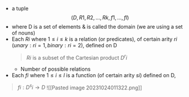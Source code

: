 - a tuple $$(D,R1,R2,...,Rk,f1,...,fl)$$
- where D is a set of elements & is called the domain (we are using a set of nouns)
- Each $Ri$ where $1 \le i \le k$ is a relation (or predicates), of certain arity $ri$ 
	($unary:ri = 1, binary:ri = 2$), defined on D
	> $Ri$ is a subset of the Cartesian product $D^ri$
	- Number of possible relations
- Each $fi$ where $1 \le i \le l$ is a function (of certain arity $si$) defined on D,
>	$fi : D^si \rightarrow D$
![[Pasted image 20231024011322.png]]